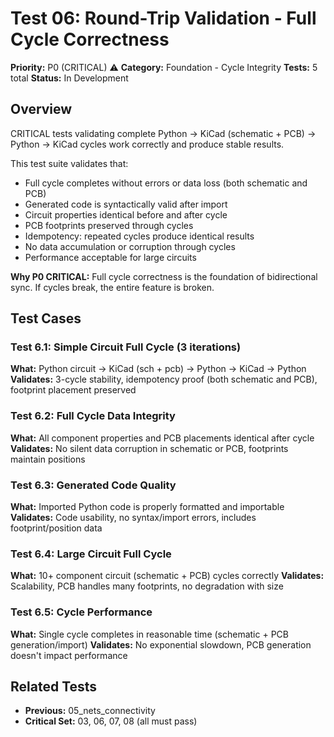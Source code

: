 # Test 06: Round-Trip Validation - Full Cycle Correctness

**Priority:** P0 (CRITICAL) ⚠️
**Category:** Foundation - Cycle Integrity
**Tests:** 5 total
**Status:** In Development

## Overview

CRITICAL tests validating complete Python → KiCad (schematic + PCB) → Python → KiCad cycles work correctly and produce stable results.

This test suite validates that:
- Full cycle completes without errors or data loss (both schematic and PCB)
- Generated code is syntactically valid after import
- Circuit properties identical before and after cycle
- PCB footprints preserved through cycles
- Idempotency: repeated cycles produce identical results
- No data accumulation or corruption through cycles
- Performance acceptable for large circuits

**Why P0 CRITICAL:** Full cycle correctness is the foundation of bidirectional sync. If cycles break, the entire feature is broken.

## Test Cases

### Test 6.1: Simple Circuit Full Cycle (3 iterations)
**What:** Python circuit → KiCad (sch + pcb) → Python → KiCad → Python
**Validates:** 3-cycle stability, idempotency proof (both schematic and PCB), footprint placement preserved

### Test 6.2: Full Cycle Data Integrity
**What:** All component properties and PCB placements identical after cycle
**Validates:** No silent data corruption in schematic or PCB, footprints maintain positions

### Test 6.3: Generated Code Quality
**What:** Imported Python code is properly formatted and importable
**Validates:** Code usability, no syntax/import errors, includes footprint/position data

### Test 6.4: Large Circuit Full Cycle
**What:** 10+ component circuit (schematic + PCB) cycles correctly
**Validates:** Scalability, PCB handles many footprints, no degradation with size

### Test 6.5: Cycle Performance
**What:** Single cycle completes in reasonable time (schematic + PCB generation/import)
**Validates:** No exponential slowdown, PCB generation doesn't impact performance

## Related Tests

- **Previous:** 05_nets_connectivity
- **Critical Set:** 03, 06, 07, 08 (all must pass)
